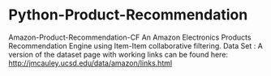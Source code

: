 # Python-Product-Recommendation
Amazon-Product-Recommendation-CF  An Amazon Electronics Products Recommendation Engine using Item-Item collaborative filtering.
Data Set : A version of the dataset page with working links can be found here: http://jmcauley.ucsd.edu/data/amazon/links.html
 
